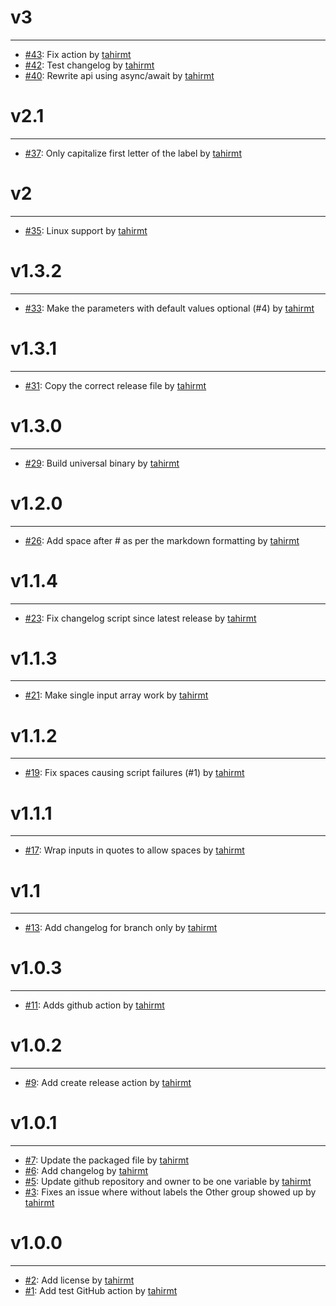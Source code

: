 
# v3
------

- [#43](https://github.com/tahirmt/changelog-generator/pull/43): Fix action by [tahirmt](https://github.com/tahirmt)
- [#42](https://github.com/tahirmt/changelog-generator/pull/42): Test changelog by [tahirmt](https://github.com/tahirmt)
- [#40](https://github.com/tahirmt/changelog-generator/pull/40): Rewrite api using async/await by [tahirmt](https://github.com/tahirmt)

# v2.1
------

- [#37](https://github.com/tahirmt/changelog-generator/pull/37): Only capitalize first letter of the label by [tahirmt](https://github.com/tahirmt)

# v2
------

- [#35](https://github.com/tahirmt/changelog-generator/pull/35): Linux support by [tahirmt](https://github.com/tahirmt)

# v1.3.2
------

- [#33](https://github.com/tahirmt/changelog-generator/pull/33): Make the parameters with default values optional (#4) by [tahirmt](https://github.com/tahirmt)

# v1.3.1
------

- [#31](https://github.com/tahirmt/changelog-generator/pull/31): Copy the correct release file by [tahirmt](https://github.com/tahirmt)

# v1.3.0
------

- [#29](https://github.com/tahirmt/changelog-generator/pull/29): Build universal binary by [tahirmt](https://github.com/tahirmt)

# v1.2.0
------

- [#26](https://github.com/tahirmt/changelog-generator/pull/26): Add space after # as per the markdown formatting by [tahirmt](https://github.com/tahirmt)

# v1.1.4
------

- [#23](https://github.com/tahirmt/changelog-generator/pull/23): Fix changelog script since latest release by [tahirmt](https://github.com/tahirmt)

# v1.1.3
------

- [#21](https://github.com/tahirmt/changelog-generator/pull/21): Make single input array work by [tahirmt](https://github.com/tahirmt)

# v1.1.2
------

- [#19](https://github.com/tahirmt/changelog-generator/pull/19): Fix spaces causing script failures (#1) by [tahirmt](https://github.com/tahirmt)

# v1.1.1
------

- [#17](https://github.com/tahirmt/changelog-generator/pull/17): Wrap inputs in quotes to allow spaces by [tahirmt](https://github.com/tahirmt)

# v1.1
------

- [#13](https://github.com/tahirmt/changelog-generator/pull/13): Add changelog for branch only by [tahirmt](https://github.com/tahirmt)

# v1.0.3
------

- [#11](https://github.com/tahirmt/changelog-generator/pull/11): Adds github action by [tahirmt](https://github.com/tahirmt)

# v1.0.2
------

- [#9](https://github.com/tahirmt/changelog-generator/pull/9): Add create release action by [tahirmt](https://github.com/tahirmt)

# v1.0.1
------

- [#7](https://github.com/tahirmt/changelog-generator/pull/7): Update the packaged file by [tahirmt](https://github.com/tahirmt)
- [#6](https://github.com/tahirmt/changelog-generator/pull/6): Add changelog by [tahirmt](https://github.com/tahirmt)
- [#5](https://github.com/tahirmt/changelog-generator/pull/5): Update github repository and owner to be one variable by [tahirmt](https://github.com/tahirmt)
- [#3](https://github.com/tahirmt/changelog-generator/pull/3): Fixes an issue where without labels the Other group showed up by [tahirmt](https://github.com/tahirmt)

# v1.0.0
------

- [#2](https://github.com/tahirmt/changelog-generator/pull/2): Add license by [tahirmt](https://github.com/tahirmt)
- [#1](https://github.com/tahirmt/changelog-generator/pull/1): Add test GitHub action by [tahirmt](https://github.com/tahirmt)
